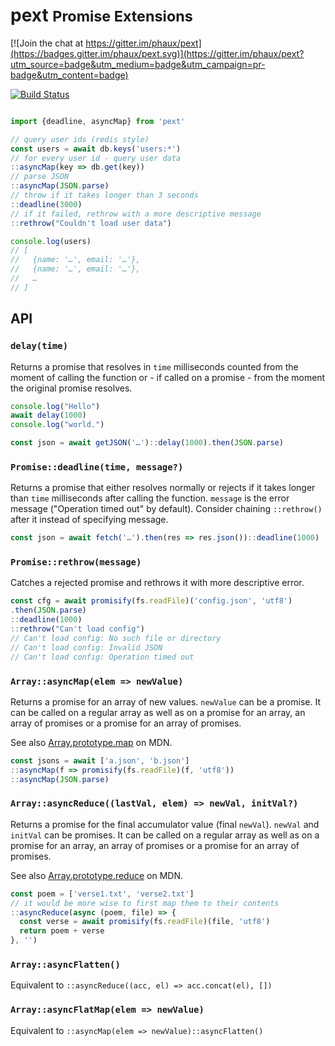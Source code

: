 # pext <small>Promise Extensions</small>

[![Join the chat at https://gitter.im/phaux/pext](https://badges.gitter.im/phaux/pext.svg)](https://gitter.im/phaux/pext?utm_source=badge&utm_medium=badge&utm_campaign=pr-badge&utm_content=badge)

[![Build Status](https://api.travis-ci.org/phaux/pext.svg)](https://travis-ci.org/phaux/pext)

```js

import {deadline, asyncMap} from 'pext'

// query user ids (redis style)
const users = await db.keys('users:*')
// for every user id - query user data
::asyncMap(key => db.get(key))
// parse JSON
::asyncMap(JSON.parse)
// throw if it takes longer than 3 seconds
::deadline(3000)
// if it failed, rethrow with a more descriptive message
::rethrow("Couldn't load user data")

console.log(users)
// [
//   {name: '…', email: '…'},
//   {name: '…', email: '…'},
//   …
// ]

```

## API

### `delay(time)`

Returns a promise that resolves in `time` milliseconds
counted from the moment of calling the function or - if called on a promise -
from the moment the original promise resolves.

```js
console.log("Hello")
await delay(1000)
console.log("world.")

const json = await getJSON('…')::delay(1000).then(JSON.parse)
```

### `Promise::deadline(time, message?)`

Returns a promise that either resolves normally or rejects
if it takes longer than `time` milliseconds after calling the function.
`message` is the error message ("Operation timed out" by default).
Consider chaining `::rethrow()` after it instead of specifying message.

```js
const json = await fetch('…').then(res => res.json())::deadline(1000)
```

### `Promise::rethrow(message)`

Catches a rejected promise and rethrows it with more descriptive error.

```js
const cfg = await promisify(fs.readFile)('config.json', 'utf8')
.then(JSON.parse)
::deadline(1000)
::rethrow("Can't load config")
// Can't load config: No such file or directory
// Can't load config: Invalid JSON
// Can't load config: Operation timed out
```

### `Array::asyncMap(elem => newValue)`

Returns a promise for an array of new values. `newValue` can be a promise.
It can be called on a regular array as well as on a promise for an array,
an array of promises or a promise for an array of promises.

See also [Array.prototype.map](https://developer.mozilla.org/en-US/docs/Web/JavaScript/Reference/Global_Objects/Array/map) on MDN.

```js
const jsons = await ['a.json', 'b.json']
::asyncMap(f => promisify(fs.readFile)(f, 'utf8'))
::asyncMap(JSON.parse)
```

### `Array::asyncReduce((lastVal, elem) => newVal, initVal?)`

Returns a promise for the final accumulator value (final `newVal`).
`newVal` and `initVal` can be promises.
It can be called on a regular array as well as on a promise for an array,
an array of promises or a promise for an array of promises.

See also [Array.prototype.reduce](https://developer.mozilla.org/en-US/docs/Web/JavaScript/Reference/Global_Objects/Array/Reduce) on MDN.

```js
const poem = ['verse1.txt', 'verse2.txt']
// it would be more wise to first map them to their contents
::asyncReduce(async (poem, file) => {
  const verse = await promisify(fs.readFile)(file, 'utf8')
  return poem + verse
}, '')
```

### `Array::asyncFlatten()`

Equivalent to `::asyncReduce((acc, el) => acc.concat(el), [])`

### `Array::asyncFlatMap(elem => newValue)`

Equivalent to `::asyncMap(elem => newValue)::asyncFlatten()`
